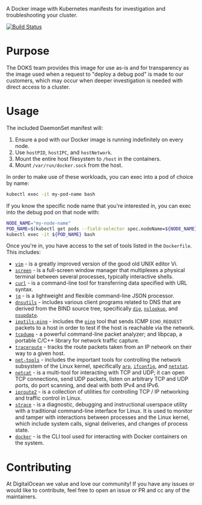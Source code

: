 A Docker image with Kubernetes manifests for investigation and troubleshooting your cluster.

[![Build Status](https://travis-ci.org/digitalocean/doks-debug.svg?branch=master)](https://travis-ci.org/digitalocean/doks-debug)

# Purpose

The DOKS team provides this image for use as-is and for transparency as the image used when a request to "deploy a debug pod" is made to our customers, which may occur when deeper investigation is needed with direct access to a cluster.

# Usage

The included DaemonSet manifest will:

 1. Ensure a pod with our Docker image is running indefinitely on every node.
 2. Use `hostPID`, `hostIPC`, and `hostNetwork`.
 3. Mount the entire host filesystem to `/host` in the containers.
 4. Mount `/var/run/docker.sock` from the host.

In order to make use of these workloads, you can exec into a pod of choice by name:

```bash
kubectl exec -it my-pod-name bash
```

If you know the specific node name that you're interested in, you can exec into the debug pod on that node with:

```bash
NODE_NAME="my-node-name"
POD_NAME=$(kubectl get pods --field-selector spec.nodeName=${NODE_NAME} -ojsonpath='{.items[0].metadata.name}')
kubectl exec -it ${POD_NAME} bash
```

Once you're in, you have access to the set of tools listed in the `Dockerfile`. This includes:

 - [`vim`](https://github.com/vim/vim) - is a greatly improved version of the good old UNIX editor Vi. 
 - [`screen`](https://www.gnu.org/software/screen/) - is a full-screen window manager that multiplexes a physical terminal between several processes, typically interactive shells.
 - [`curl`](https://github.com/curl/curl) - is a command-line tool for transferring data specified with URL syntax.
 - [`jq`](https://github.com/stedolan/jq) - is a lightweight and flexible command-line JSON processor.
 - [`dnsutils`](https://packages.debian.org/stretch/dnsutils) - includes various client programs related to DNS that are derived from the BIND source tree, specifically [`dig`](https://linux.die.net/man/1/dig), [`nslookup`](https://linux.die.net/man/1/nslookup), and [`nsupdate`](https://linux.die.net/man/8/nsupdate).
 - [`iputils-ping`](https://packages.debian.org/stretch/iputils-ping) - includes the [`ping`](https://linux.die.net/man/8/ping) tool that sends ICMP `ECHO_REQUEST` packets to a host in order to test if the host is reachable via the network.
 - [`tcpdump`](https://www.tcpdump.org/) - a powerful command-line packet analyzer; and libpcap, a portable C/C++ library for network traffic capture.
 - [`traceroute`](https://linux.die.net/man/8/traceroute) - tracks the route packets taken from an IP network on their way to a given host.
 - [`net-tools`](https://packages.debian.org/stretch/net-tools) - includes the important tools for controlling the network subsystem of the Linux kernel, specifically [`arp`](http://man7.org/linux/man-pages/man8/arp.8.html), [`ifconfig`](https://linux.die.net/man/8/ifconfig), and [`netstat`](https://linux.die.net/man/8/netstat).
 - [`netcat`](https://linux.die.net/man/1/nc) - is a multi-tool for interacting with TCP and UDP; it can open TCP connections, send UDP packets, listen on arbitrary TCP and UDP ports, do port scanning, and deal with both IPv4 and IPv6.
 - [`iproute2`](https://wiki.linuxfoundation.org/networking/iproute2) - is a collection of utilities for controlling TCP / IP networking and traffic control in Linux.
 - [`strace`](https://github.com/strace/strace) - is a diagnostic, debugging and instructional userspace utility with a traditional command-line interface for Linux. It is used to monitor and tamper with interactions between processes and the Linux kernel, which include system calls, signal deliveries, and changes of process state.
 - [`docker`](https://docs.docker.com/engine/reference/commandline/cli/) - is the CLI tool used for interacting with Docker containers on the system.

 # Contributing

 At DigitalOcean we value and love our community! If you have any issues or would like to contribute, feel free to open an issue or PR and cc any of the maintainers.